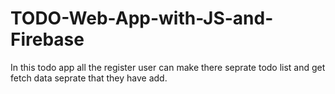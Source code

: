 # TODO-Web-App-with-JS-and-Firebase
In this todo app all the register user can make there seprate todo list and get fetch data seprate that they have add.

